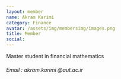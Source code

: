 ```yaml
---
layout: member
name: Akram Karimi
category: Finance
avatar: /assets/img/membersimg/images.png
title: Member
social:
---
```


Master student in financial mathematics

###### Email : akram.karimi @aut.ac.ir
